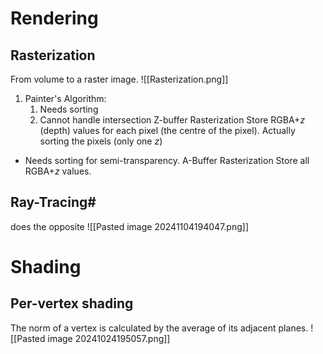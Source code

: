 # Rendering
## Rasterization
From volume to a raster image.
![[Rasterization.png]]
1. Painter's Algorithm:
	1. Needs sorting
	2. Cannot handle intersection
Z-buffer Rasterization
Store RGBA+$z$ (depth) values for each pixel (the centre of the pixel). Actually sorting the pixels (only one $z$)
- Needs sorting for semi-transparency.
A-Buffer Rasterization
Store all RGBA+$z$ values.

## Ray-Tracing#
does the opposite
![[Pasted image 20241104194047.png]]


# Shading
## Per-vertex shading
The norm of a vertex is calculated by the average of its adjacent planes.
![[Pasted image 20241024195057.png]]